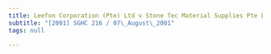 ```yaml
---
title: Leefon Corporation (Pte) Ltd v Stone Tec Material Supplies Pte Ltd
subtitle: "[2001] SGHC 216 / 07\_August\_2001"
tags: null

---
```


